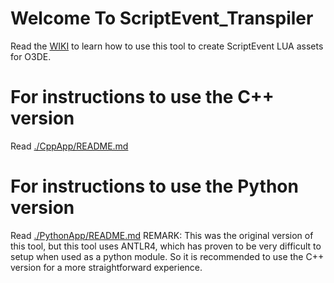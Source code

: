# Welcome To ScriptEvent_Transpiler
Read the [WIKI](https://github.com/lumbermixalot/ScriptEvent_Transpiler/wiki) to learn how to use this tool to create ScriptEvent LUA assets for O3DE.

# For instructions to use the C++ version
Read [./CppApp/README.md](./CppApp/README.md)

# For instructions to use the Python version
Read [./PythonApp/README.md](./Python/README.md)
REMARK: This was the original version of this tool, but this tool uses
ANTLR4, which has proven to be very difficult to setup when used as a python
module. So it is recommended to use the C++ version for a more straightforward
experience.

